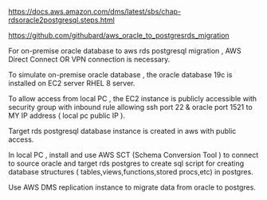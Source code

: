 https://docs.aws.amazon.com/dms/latest/sbs/chap-rdsoracle2postgresql.steps.html

https://github.com/githubard/aws_oracle_to_postgresrds_migration

For on-premise oracle database to aws rds postgresql migration , AWS Direct Connect OR VPN connection is necessary.
    
To simulate on-premise oracle database , the oracle database 19c is installed on EC2 server RHEL 8 server.
    
To allow access from local PC , the EC2 instance is publicly accessible with security group with inbound rule 
allowing ssh port 22 & oracle port 1521 to MY IP address ( local pc public IP ).

Target rds postgresql database instance is created in aws with public access. 

In local PC , install and use AWS SCT (Schema Conversion Tool ) to connect to source oracle and target rds postgres to 
create sql script for creating database structures ( tables,views,functions,stored procs,etc) in postgres.

Use AWS DMS replication instance to migrate data from oracle to postgres.
